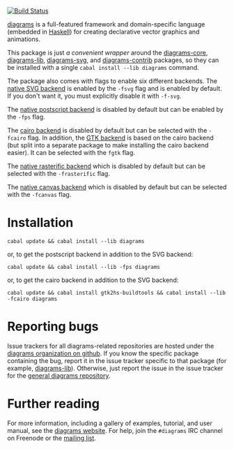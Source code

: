 [![Build Status](https://github.com/diagrams/diagrams/actions/workflows/haskell-ci.yml/badge.svg)](https://github.com/diagrams/diagrams/actions/workflows/haskell-ci.yml/badge.svg)

[diagrams] is a full-featured framework and domain-specific language
(embedded in [Haskell]) for creating declarative vector graphics and
animations.

[diagrams]: http://projects.haskell.org/diagrams/
[haskell]: http://www.haskell.org/haskellwiki/Haskell

This package is just *a convenient wrapper* around the
[diagrams-core], [diagrams-lib], [diagrams-svg], and
[diagrams-contrib] packages, so they can be installed with a single
`cabal install --lib diagrams` command.

[diagrams-core]: http://github.com/diagrams/diagrams-core
[diagrams-lib]: http://github.com/diagrams/diagrams-lib
[diagrams-svg]: http://github.com/diagrams/diagrams-svg
[diagrams-contrib]: http://github.com/diagrams/diagrams-contrib

The package also comes with flags to enable six different backends.
The [native SVG backend](http://github.com/diagrams/diagrams-svg) is
enabled by the `-fsvg` flag and is enabled by default.  If you don't
want it, you must explicitly disable it with `-f-svg`.

The
[native postscript backend](http://github.com/diagrams/diagrams-postscript)
is disabled by default but can be enabled by the `-fps` flag.

The [cairo backend](http://github.com/diagrams/diagrams-cairo) is
disabled by default but can be selected with the `-fcairo` flag.  In
addition, the [GTK backend](http://github.com/diagrams/diagrams-gtk)
is based on the cairo backend (but split into a separate package to
make installing the cairo backend easier).  It can be selected with
the `fgtk` flag.

The [native rasterific backend](http://github.com/diagrams/diagrams-rasterific) which is
disabled by default but can be selected with the `-frasterific` flag.

The [native canvas backend](http://github.com/diagrams/diagrams-canvas) which is
disabled by default but can be selected with the `-fcanvas` flag.

# Installation

```
cabal update && cabal install --lib diagrams
```

or, to get the postscript backend in addition to the SVG backend:

```
cabal update && cabal install --lib -fps diagrams
```

or, to get the cairo backend in addition to the SVG backend:

```
cabal update && cabal install gtk2hs-buildtools && cabal install --lib -fcairo diagrams
```

# Reporting bugs

Issue trackers for all diagrams-related repositories are hosted under
the [diagrams organization on github](http://github.com/diagrams).  If
you know the specific package containing the bug, report it in the
issue tracker specific to that package (for example,
[diagrams-lib](http://github.com/diagrams/diagrams-lib/issues)).
Otherwise, just report the issue in the issue tracker for the
[general diagrams repository](http://github.com/diagrams/diagrams/issues).

# Further reading

For more information, including a gallery of examples, tutorial, and
user manual, see the
[diagrams website](http://projects.haskell.org/diagrams).  For help,
join the `#diagrams` IRC channel on Freenode or the
[mailing list](http://groups.google.com/group/diagrams-discuss).
